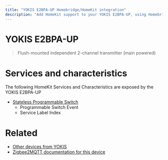 ```yaml
---
title: "YOKIS E2BPA-UP Homebridge/HomeKit integration"
description: "Add HomeKit support to your YOKIS E2BPA-UP, using Homebridge, Zigbee2MQTT and homebridge-z2m."
---
```

<!---
This file has been GENERATED using src/docgen/docgen.ts
DO NOT EDIT THIS FILE MANUALLY!
-->
# YOKIS E2BPA-UP
> Flush-mounted independent 2-channel transmitter (main powered)


# Services and characteristics
The following HomeKit Services and Characteristics are exposed by
the YOKIS E2BPA-UP

* [Stateless Programmable Switch](../../action.md)
  * Programmable Switch Event
  * Service Label Index


# Related
* [Other devices from YOKIS](../index.md#yokis)
* [Zigbee2MQTT documentation for this device](https://www.zigbee2mqtt.io/devices/E2BPA-UP.html)